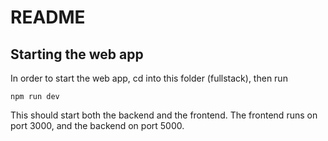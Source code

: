 # README #

## Starting the web app

In order to start the web app, cd into this folder (fullstack), then run

    npm run dev

This should start both the backend and the frontend. The frontend runs on port 3000, and the backend on port 5000.